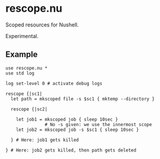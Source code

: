 # rescope.nu

Scoped resources for Nushell.

Experimental.

## Example

```nu
use rescope.nu *
use std log

log set-level 0 # activate debug logs

rescope {|sc1|
  let path = mkscoped file -s $sc1 { mktemp --directory }

  rescope {|sc2|

    let job1 = mkscoped job { sleep 10sec }
               # No -s given: we use the innermost scope
    let job2 = mkscoped job -s $sc1 { sleep 10sec }

  } # Here: job1 gets killed

} # Here: job2 gets killed, then path gets deleted
```
